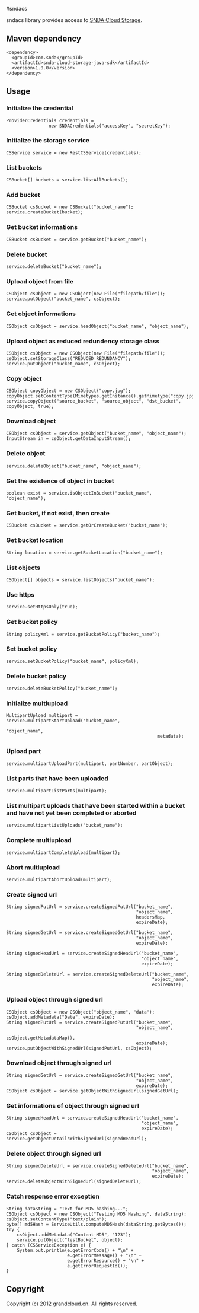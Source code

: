 #sndacs

sndacs library provides access to [SNDA Cloud Storage](http://www.grandcloud.cn/product/ecs).

## Maven dependency

    <dependency>
      <groupId>com.snda</groupId>
      <artifactId>snda-cloud-storage-java-sdk</artifactId>
      <version>1.0.0</version>
    </dependency>

## Usage

### Initialize the credential

    ProviderCredentials credentials = 
                    new SNDACredentials("accessKey", "secretKey");

### Initialize the storage service

    CSService service = new RestCSService(credentials);

### List buckets

    CSBucket[] buckets = service.listAllBuckets();

### Add bucket

    CSBucket csBucket = new CSBucket("bucket_name");
    service.createBucket(bucket);

### Get bucket informations

    CSBucket csBucket = service.getBucket("bucket_name");

### Delete bucket

    service.deleteBucket("bucket_name");

### Upload object from file

    CSObject csObject = new CSObject(new File("filepath/file"));
    service.putObject("bucket_name", csObject);

### Get object informations

    CSObject csObject = service.headObject("bucket_name", "object_name");

### Upload object as reduced redundency storage class

    CSObject csObject = new CSObject(new File("filepath/file"));
    csObject.setStorageClass("REDUCED_REDUNDANCY");
    service.putObject("bucket_name", csObject);

### Copy object

    CSObject copyObject = new CSObject("copy.jpg");
    copyObject.setContentType(Mimetypes.getInstance().getMimetype("copy.jpg"));
    service.copyObject("source_bucket", "source_object", "dst_bucket", copyObject, true);

### Download object

    CSObject csObject = service.getObject("bucket_name", "object_name");
    InputStream in = csObject.getDataInputStream();

### Delete object

    service.deleteObject("bucket_name", "object_name");

### Get the existence of object in bucket

    boolean exist = service.isObjectInBucket("bucket_name", "object_name");

### Get bucket, if not exist, then create

    CSBucket csBucket = service.getOrCreateBucket("bucket_name");

### Get bucket location

    String location = service.getBucketLocation("bucket_name");

### List objects

    CSObject[] objects = service.listObjects("bucket_name");

### Use https

    service.setHttpsOnly(true);

### Get bucket policy

    String policyXml = service.getBucketPolicy("bucket_name");

### Set bucket policy

    service.setBucketPolicy("bucket_name", policyXml);

### Delete bucket policy

    service.deleteBucketPolicy("bucket_name");

### Initialize multiupload

    MultipartUpload multipart = service.multipartStartUpload("bucket_name", 
                                                             "object_name",
                                                             metadata);

### Upload part

    service.multipartUploadPart(multipart, partNumber, partObject);

### List parts that have been uploaded

    service.multipartListParts(multipart);

### List multipart uploads that have been started within a bucket and have not yet been completed or aborted

    service.multipartListUploads("bucket_name");

### Complete multiupload

    service.multipartCompleteUpload(multipart);

### Abort multiupload

    service.multipartAbortUpload(multipart);

### Create signed url

    String signedPutUrl = service.createSignedPutUrl("bucket_name",
                                                     "object_name",
                                                     headersMap,
                                                     expireDate);

    String signedGetUrl = service.createSignedGetUrl("bucket_name",
                                                     "object_name",
                                                     expireDate);

    String signedHeadUrl = service.createSignedHeadUrl("bucket_name",
                                                       "object_name",
                                                       expireDate);

    String signedDeleteUrl = service.createSignedDeleteUrl("bucket_name",
                                                           "object_name",
                                                           expireDate);
                                                           
### Upload object through signed url

    CSObject csObject = new CSObject("object_name", "data");
    csObject.addMetadata("Date", expireDate);
    String signedPutUrl = service.createSignedPutUrl("bucket_name", 
                                                     "object_name",
                                                     csObject.getMetadataMap(), 
                                                     expireDate);
    service.putObjectWithSignedUrl(signedPutUrl, csObject);
    
### Download object through signed url

    String signedGetUrl = service.createSignedGetUrl("bucket_name",
                                                     "object_name",
                                                     expireDate);
    CSObject csObject = service.getObjectWithSignedUrl(signedGetUrl);
    
### Get informations of object through signed url

    String signedHeadUrl = service.createSignedHeadUrl("bucket_name",
                                                       "object_name",
                                                       expireDate);
    CSObject csObject = service.getObjectDetailsWithSignedUrl(signedHeadUrl);
    
### Delete object through signed url

    String signedDeleteUrl = service.createSignedDeleteUrl("bucket_name",
                                                           "object_name",
                                                           expireDate);
    service.deleteObjectWithSignedUrl(signedDeleteUrl);
    
### Catch response error exception

    String dataString = "Text for MD5 hashing...";
    CSObject csObject = new CSObject("Testing MD5 Hashing", dataString);
    csObject.setContentType("text/plain");
    byte[] md5Hash = ServiceUtils.computeMD5Hash(dataString.getBytes());
    try {
        csObject.addMetadata("Content-MD5", "123");
        service.putObject("testBucket", object);
    } catch (CSServiceException e) {
        System.out.println(e.getErrorCode() + "\n" + 
                           e.getErrorMessage() + "\n" +
                           e.getErrorResource() + "\n" +
                           e.getErrorRequestId());
    }

## Copyright

Copyright (c) 2012 grandcloud.cn.
All rights reserved.
